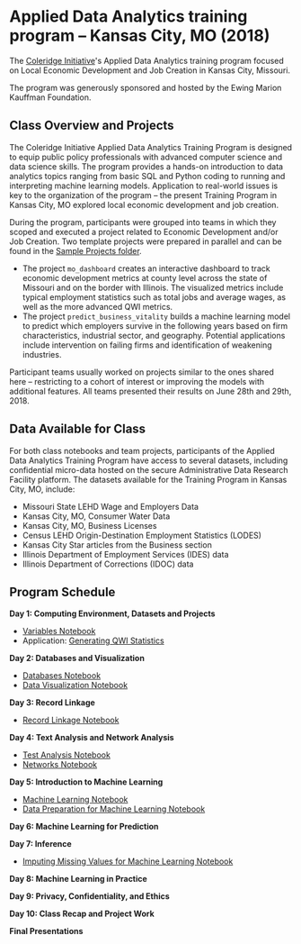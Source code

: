 # Applied Data Analytics training program – Kansas City, MO (2018)

The [Coleridge Initiative](www.coleridgeinitiative.org)'s Applied Data Analytics training program focused on Local Economic Development and Job Creation in Kansas City, Missouri.

The program was generously sponsored and hosted by the Ewing Marion Kauffman Foundation.

## Class Overview and Projects

The Coleridge Initiative Applied Data Analytics Training Program is designed to equip public policy professionals with advanced computer science and data science skills. The program provides a hands-on introduction to data analytics topics ranging from basic SQL and Python coding to running and interpreting machine learning models. Application to real-world issues is key to the organization of the program – the present Training Program in Kansas City, MO explored local economic development and job creation.

During the program, participants were grouped into teams in which they scoped and executed a project related to Economic Development and/or Job Creation. Two template projects were prepared in parallel and can be found in the [Sample Projects folder](https://github.com/Coleridge-Initiative/ada-2018-kcmo/tree/master/sample_projects).
- The project `mo_dashboard` creates an interactive dashboard to track economic development metrics at county level across the state of Missouri and on the border with Illinois. The visualized metrics include typical employment statistics such as total jobs and average wages, as well as the more advanced QWI metrics.
- The project `predict_business_vitality` builds a machine learning model to predict which employers survive in the following years based on firm characteristics, industrial sector, and geography. Potential applications include intervention on failing firms and identification of weakening industries.

Participant teams usually worked on projects similar to the ones shared here – restricting to a cohort of interest or improving the models with additional features. All teams presented their results on June 28th and 29th, 2018.


## Data Available for Class

For both class notebooks and team projects, participants of the Applied Data Analytics Training Program have access to several datasets, including confidential micro-data hosted on the secure Administrative Data Research Facility platform. The datasets available for the Training Program in Kansas City, MO, include:
- Missouri State LEHD Wage and Employers Data
- Kansas City, MO, Consumer Water Data
- Kansas City, MO, Business Licenses
- Census LEHD Origin-Destination Employment Statistics (LODES)
- Kansas City Star articles from the Business section
- Illinois Department of Employment Services (IDES) data
- Illinois Department of Corrections (IDOC) data

## Program Schedule

__Day 1: Computing Environment, Datasets and Projects__
- [Variables Notebook](https://github.com/Coleridge-Initiative/ada-2018-kcmo/tree/master/class_notebooks/1_1_Variables.ipynb)
- Application: [Generating QWI Statistics](https://github.com/Coleridge-Initiative/ada-2018-kcmo/tree/master/class_notebooks/1_2_QWI_Statistics.ipynb)

__Day 2: Databases and Visualization__
- [Databases Notebook](https://github.com/Coleridge-Initiative/ada-2018-kcmo/tree/master/class_notebooks/2_1_Databases.ipynb)
- [Data Visualization Notebook](https://github.com/Coleridge-Initiative/ada-2018-kcmo/tree/master/class_notebooks/3_1_Data_Visualization.ipynb)

__Day 3: Record Linkage__
- [Record Linkage Notebook](https://github.com/Coleridge-Initiative/ada-2018-kcmo/tree/master/class_notebooks/4_1_Record_Linkage.ipynb)

__Day 4: Text Analysis and Network Analysis__
- [Test Analysis Notebook](https://github.com/Coleridge-Initiative/ada-2018-kcmo/tree/master/class_notebooks/5_1_Text_Analysis.ipynb)
- [Networks Notebook](https://github.com/Coleridge-Initiative/ada-2018-kcmo/tree/master/class_notebooks/6_1_Introduction_to_Networks.ipynb)

__Day 5: Introduction to Machine Learning__
- [Machine Learning Notebook](https://github.com/Coleridge-Initiative/ada-2018-kcmo/tree/master/class_notebooks/7_1_Machine_Learning.ipynb)
- [Data Preparation for Machine Learning Notebook](https://github.com/Coleridge-Initiative/ada-2018-kcmo/tree/master/class_notebooks/7_2_Data_Preparation_for_ML.ipynb)

__Day 6: Machine Learning for Prediction__

__Day 7: Inference__
- [Imputing Missing Values for Machine Learning Notebook](https://github.com/Coleridge-Initiative/ada-2018-kcmo/tree/master/class_notebooks/7_3_Imputing_Missing_Values_for_ML.ipynb)

__Day 8: Machine Learning in Practice__

__Day 9: Privacy, Confidentiality, and Ethics__

__Day 10: Class Recap and Project Work__

__Final Presentations__

